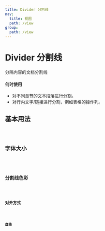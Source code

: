 ```yaml
---
title: Divider 分割线
nav:
  title: 视图
  path: /view
group:
  path: /view
---
```


# Divider 分割线

<p>分隔内容的文档分割线</p>

#### 何时使用

- 对不同章节的文本段落进行分割。
- 对行内文字/链接进行分割，例如表格的操作列。

## 基本用法

<code src="./demos/index1.tsx"/>

## 字体大小

<code src="./demos/index2.tsx"/>

## 分割线色彩

<code src="./demos/index3.tsx"/>

## 对齐方式

<code src="./demos/index4.tsx"/>

## 虚线

<code src="./demos/index5.tsx"/>

<API></API>
